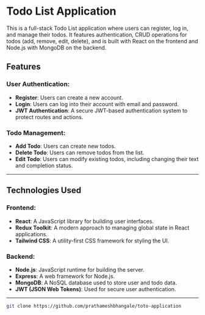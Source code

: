 # Todo List Application

This is a full-stack Todo List application where users can register, log in, and manage their todos. It features authentication, CRUD operations for todos (add, remove, edit, delete), and is built with React on the frontend and Node.js with MongoDB on the backend.

## Features

### User Authentication:
- **Register**: Users can create a new account.
- **Login**: Users can log into their account with email and password.
- **JWT Authentication**: A secure JWT-based authentication system to protect routes and actions.

### Todo Management:
- **Add Todo**: Users can create new todos.
- **Delete Todo**: Users can remove todos from the list.
- **Edit Todo**: Users can modify existing todos, including changing their text and completion status.


---

## Technologies Used

### Frontend:
- **React**: A JavaScript library for building user interfaces.
- **Redux Toolkit**: A modern approach to managing global state in React applications.
- **Tailwind CSS**: A utility-first CSS framework for styling the UI.

### Backend:
- **Node.js**: JavaScript runtime for building the server.
- **Express**: A web framework for Node.js.
- **MongoDB**: A NoSQL database used to store user and todo data.
- **JWT (JSON Web Tokens)**: Used for secure user authentication.

---
   ```bash
   git clone https://github.com/prathameshbhangale/toto-application
   
